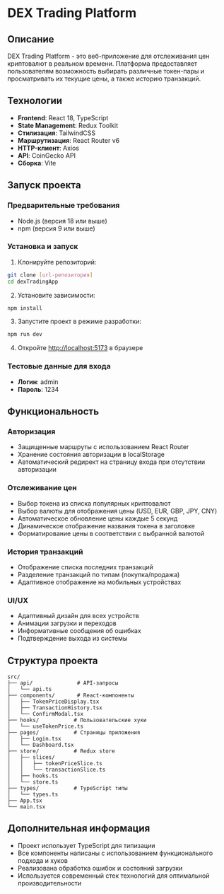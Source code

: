 # DEX Trading Platform

## Описание
DEX Trading Platform - это веб-приложение для отслеживания цен криптовалют в реальном времени. Платформа предоставляет пользователям возможность выбирать различные токен-пары и просматривать их текущие цены, а также историю транзакций.

## Технологии
- **Frontend**: React 18, TypeScript
- **State Management**: Redux Toolkit
- **Стилизация**: TailwindCSS
- **Маршрутизация**: React Router v6
- **HTTP-клиент**: Axios
- **API**: CoinGecko API
- **Сборка**: Vite

## Запуск проекта

### Предварительные требования
- Node.js (версия 18 или выше)
- npm (версия 9 или выше)

### Установка и запуск
1. Клонируйте репозиторий:
```bash
git clone [url-репозитория]
cd dexTradingApp
```

2. Установите зависимости:
```bash
npm install
```

3. Запустите проект в режиме разработки:
```bash
npm run dev
```

4. Откройте [http://localhost:5173](http://localhost:5173) в браузере

### Тестовые данные для входа
- **Логин**: admin
- **Пароль**: 1234

## Функциональность

### Авторизация
- Защищенные маршруты с использованием React Router
- Хранение состояния авторизации в localStorage
- Автоматический редирект на страницу входа при отсутствии авторизации

### Отслеживание цен
- Выбор токена из списка популярных криптовалют
- Выбор валюты для отображения цены (USD, EUR, GBP, JPY, CNY)
- Автоматическое обновление цены каждые 5 секунд
- Динамическое отображение названия токена в заголовке
- Форматирование цены в соответствии с выбранной валютой

### История транзакций
- Отображение списка последних транзакций
- Разделение транзакций по типам (покупка/продажа)
- Адаптивное отображение на мобильных устройствах

### UI/UX
- Адаптивный дизайн для всех устройств
- Анимации загрузки и переходов
- Информативные сообщения об ошибках
- Подтверждение выхода из системы

## Структура проекта
```
src/
├── api/              # API-запросы
│   └── api.ts
├── components/       # React-компоненты
│   ├── TokenPriceDisplay.tsx
│   ├── TransactionHistory.tsx
│   └── ConfirmModal.tsx
├── hooks/           # Пользовательские хуки
│   └── useTokenPrice.ts
├── pages/           # Страницы приложения
│   ├── Login.tsx
│   └── Dashboard.tsx
├── store/           # Redux store
│   ├── slices/
│   │   ├── tokenPriceSlice.ts
│   │   └── transactionSlice.ts
│   ├── hooks.ts
│   └── store.ts
├── types/           # TypeScript типы
│   └── types.ts
├── App.tsx
└── main.tsx
```

## Дополнительная информация
- Проект использует TypeScript для типизации
- Все компоненты написаны с использованием функционального подхода и хуков
- Реализована обработка ошибок и состояний загрузки
- Используется современный стек технологий для оптимальной производительности

